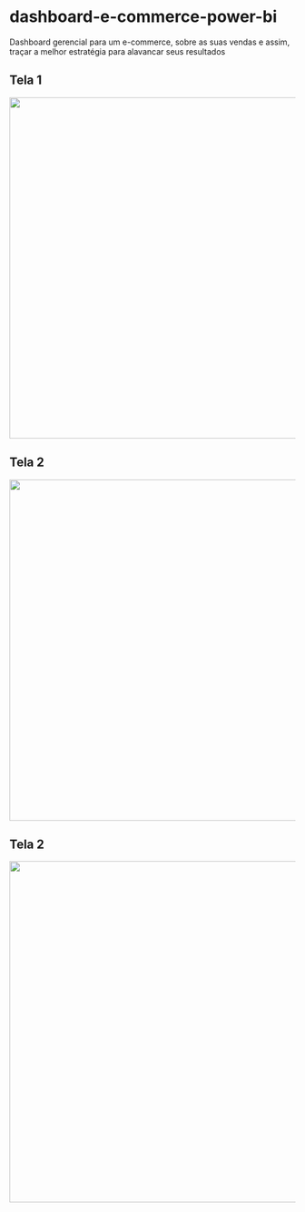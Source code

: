 # dashboard-e-commerce-power-bi
Dashboard gerencial para um e-commerce, sobre as suas vendas e assim, traçar a melhor estratégia para alavancar seus resultados   

## Tela 1
<img src="https://github.com/michelmartinss/dashboard-e-commerce-power-bi/assets/31022049/33194125-c08a-4626-bd0d-bb1fd5d6dd36" width="600">

## Tela 2
<img src="https://github.com/michelmartinss/dashboard-e-commerce-power-bi/assets/31022049/ab0c189b-9dbc-434f-b062-9e3f1de07787" width="600">

## Tela 2
<img src="https://github.com/michelmartinss/dashboard-e-commerce-power-bi/assets/31022049/eb21ab75-f36a-40c5-8a06-190768d8d779" width="600">
